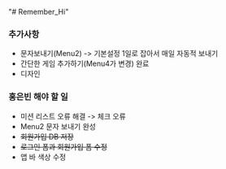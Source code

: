 "# Remember_Hi" 

### 추가사항
  - 문자보내기(Menu2) -> 기본설정 1일로 잡아서 매일 자동적 보내기
  - 간단한 게임 추가하기(Menu4가 변경) 완료
  - 디자인  

### 홍은빈 해야 할 일
  - 미션 리스트 오류 해결 -> 체크 오류 
  - Menu2 문자 보내기 완성
  - ~~회원가입 DB 저장~~
  - ~~로그인 폼과 회원가입 폼 수정~~
  - 앱 바 색상 수정
  
